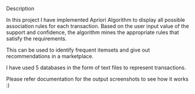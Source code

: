 Description

In this project I have implemented Apriori Algorithm to display all possible association rules for each transaction. Based on the user input value of the support and confidence, the algorithm mines the appropriate rules that satisfy the requirements.

This can be used to identify frequent itemsets and give out recommendations in a marketplace. 

I have used 5 databases in the form of text files to represent transactions.

Please refer documentation for the output screenshots to see how it works :)
